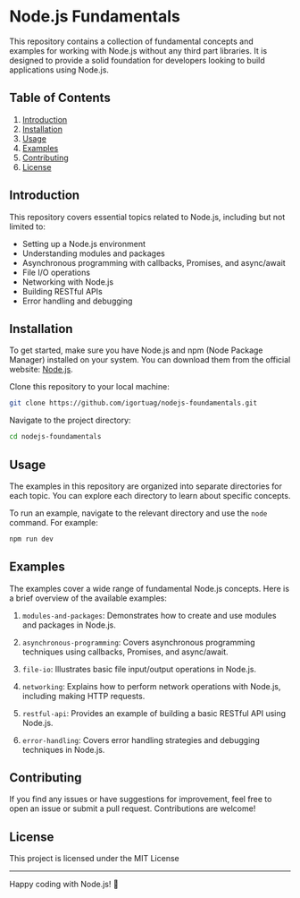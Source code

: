 # Node.js Fundamentals

This repository contains a collection of fundamental concepts and examples for working with Node.js without any third part libraries. It is designed to provide a solid foundation for developers looking to build applications using Node.js.

## Table of Contents

1. [Introduction](#introduction)
2. [Installation](#installation)
3. [Usage](#usage)
4. [Examples](#examples)
5. [Contributing](#contributing)
6. [License](#license)

## Introduction

This repository covers essential topics related to Node.js, including but not limited to:

- Setting up a Node.js environment
- Understanding modules and packages
- Asynchronous programming with callbacks, Promises, and async/await
- File I/O operations
- Networking with Node.js
- Building RESTful APIs
- Error handling and debugging

## Installation

To get started, make sure you have Node.js and npm (Node Package Manager) installed on your system. You can download them from the official website: [Node.js](https://nodejs.org/).

Clone this repository to your local machine:

```bash
git clone https://github.com/igortuag/nodejs-foundamentals.git
```

Navigate to the project directory:

```bash
cd nodejs-foundamentals
```

## Usage

The examples in this repository are organized into separate directories for each topic. You can explore each directory to learn about specific concepts.

To run an example, navigate to the relevant directory and use the `node` command. For example:

```bash
npm run dev
```

## Examples

The examples cover a wide range of fundamental Node.js concepts. Here is a brief overview of the available examples:

1. `modules-and-packages`: Demonstrates how to create and use modules and packages in Node.js.

2. `asynchronous-programming`: Covers asynchronous programming techniques using callbacks, Promises, and async/await.

3. `file-io`: Illustrates basic file input/output operations in Node.js.

4. `networking`: Explains how to perform network operations with Node.js, including making HTTP requests.

5. `restful-api`: Provides an example of building a basic RESTful API using Node.js.

6. `error-handling`: Covers error handling strategies and debugging techniques in Node.js.

## Contributing

If you find any issues or have suggestions for improvement, feel free to open an issue or submit a pull request. Contributions are welcome!

## License

This project is licensed under the MIT License

---

Happy coding with Node.js! 🚀